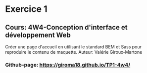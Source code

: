# Exercice 1
## Cours: 4W4-Conception d'interface et développement Web

Créer une page d'accueil en utilisant le standard BEM et Sass pour reproduire le contenu de maquette.
Auteur: Valérie Giroux-Martone
### Github-page: https://giroma18.github.io/TP1-4w4/
